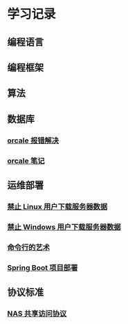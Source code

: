 # 学习记录
## 编程语言
## 编程框架
## 算法
## 数据库
### [orcale 报错解决](数据库/orcale报错解决.md)
### [orcale 笔记](数据库/orcale笔记.md)
## 运维部署
### [禁止 Linux 用户下载服务器数据](运维部署/禁止Linux用户下载服务器数据.md)
### [禁止 Windows 用户下载服务器数据](运维部署/禁止Windows用户下载服务器数据.md)
### [命令行的艺术](运维部署/命令行的艺术.md)
### [Spring Boot 项目部署](运维部署/SpringBoot项目部署.md)
## 协议标准
### [NAS 共享访问协议](协议标准/NAS共享访问协议.md)
